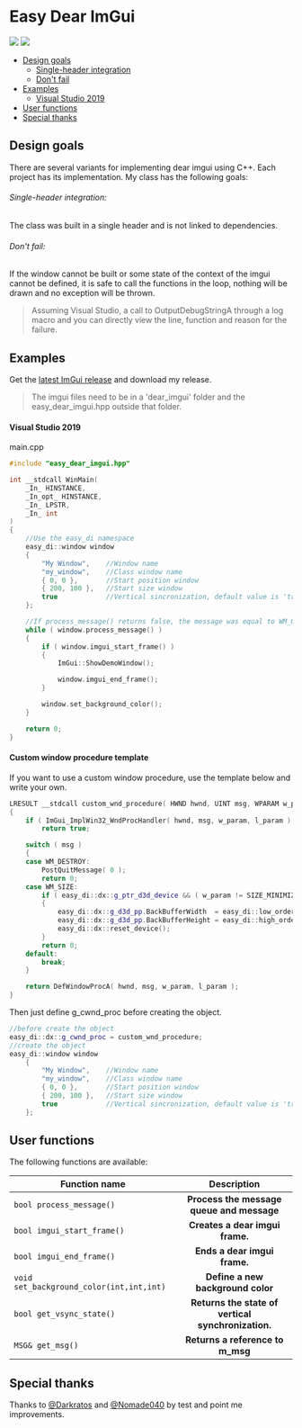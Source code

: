 # Easy Dear ImGui
[![](https://img.shields.io/github/license/theluc4s/Easy-Dear-ImGui.svg)](https://raw.githubusercontent.com/theluc4s/Easy-Dear-ImGui/master/LICENSE) [![](https://img.shields.io/badge/release-last-green.svg)](https://github.com/theluc4s/Easy-Dear-ImGui/releases)

* [Design goals](https://github.com/theluc4s/Easy-Dear-ImGui#design-goals)
  * [Single-header integration](https://github.com/theluc4s/Easy-Dear-ImGui#single-header-integration)
  * [Don't fail](https://github.com/theluc4s/Easy-Dear-ImGui#dont-fail)
* [Examples](https://github.com/theluc4s/Easy-Dear-ImGui#examples)
  * [Visual Studio 2019](https://github.com/theluc4s/Easy-Dear-ImGui#visual-studio-2019)
* [User functions](https://github.com/theluc4s/Easy-Dear-ImGui#user-functions)
* [Special thanks](https://github.com/theluc4s/Easy-Dear-ImGui#special-thanks)

## Design goals
There are several variants for implementing dear imgui using C++. Each project has its implementation. My class has the following goals:

###### Single-header integration:
The class was built in a single header and is not linked to dependencies.

###### Don't fail:
If the window cannot be built or some state of the context of the imgui cannot be defined, it is safe to call the functions in the loop, nothing will be drawn and no exception will be thrown.
> Assuming Visual Studio, a call to OutputDebugStringA through a log macro and you can directly view the line, function and reason for the failure.

## Examples
Get the [latest ImGui release](https://github.com/ocornut/imgui/releases/) and download my release.
> The imgui files need to be in a 'dear_imgui' folder and the easy_dear_imgui.hpp outside that folder.

#### Visual Studio 2019
main.cpp
```cpp
#include "easy_dear_imgui.hpp"

int __stdcall WinMain(
	_In_ HINSTANCE,
	_In_opt_ HINSTANCE,
	_In_ LPSTR,
	_In_ int
)
{
	//Use the easy_di namespace
	easy_di::window window
	{
		"My Window",	//Window name
		"my_window",	//Class window name
		{ 0, 0 },		//Start position window
		{ 200, 100 },	//Start size window
		true			//Vertical sincronization, default value is 'true'
	};

	//If process_message() returns false, the message was equal to WM_QUIT or CreateWindowExA failed and returned a nullptr handle.
	while ( window.process_message() )
	{
		if ( window.imgui_start_frame() )
		{
			ImGui::ShowDemoWindow();

			window.imgui_end_frame();
		}

		window.set_background_color();
	}

	return 0;
}
```

#### Custom window procedure template
If you want to use a custom window procedure, use the template below and write your own.
```cpp
LRESULT __stdcall custom_wnd_procedure( HWND hwnd, UINT msg, WPARAM w_param, LPARAM l_param )
{
	if ( ImGui_ImplWin32_WndProcHandler( hwnd, msg, w_param, l_param ) )
		return true;

	switch ( msg )
	{
	case WM_DESTROY:
		PostQuitMessage( 0 );
		return 0;
	case WM_SIZE:
		if ( easy_di::dx::g_ptr_d3d_device && ( w_param != SIZE_MINIMIZED ) )
		{
			easy_di::dx::g_d3d_pp.BackBufferWidth  = easy_di::low_order < unsigned short, LPARAM >( l_param );
			easy_di::dx::g_d3d_pp.BackBufferHeight = easy_di::high_order< unsigned short, LPARAM >( l_param );
			easy_di::dx::reset_device();
		}
		return 0;
	default:
		break;
	}

	return DefWindowProcA( hwnd, msg, w_param, l_param );
}
```
Then just define g_cwnd_proc before creating the object.
```cpp
//before create the object
easy_di::dx::g_cwnd_proc = custom_wnd_procedure;
//create the object
easy_di::window window
	{
		"My Window",    //Window name
		"my_window",    //Class window name
		{ 0, 0 },       //Start position window
		{ 200, 100 },   //Start size window
		true            //Vertical sincronization, default value is 'true'
	};
```


## User functions
The following functions are available:

| Function name | Description |
| --- | :---: |
| `bool process_message()` | **Process the message queue and message** |
| `bool imgui_start_frame()` | **Creates a dear imgui frame.** |
| `bool imgui_end_frame()` | **Ends a dear imgui frame.** |
| `void set_background_color(int,int,int)` | **Define a new background color** |
| `bool get_vsync_state()` | **Returns the state of vertical synchronization.** |
| `MSG& get_msg()` | **Returns a reference to m_msg** |

## Special thanks
Thanks to [@Darkratos](https://github.com/Darkratos) and [@Nomade040](https://github.com/Nomade040) by test and point me improvements.
